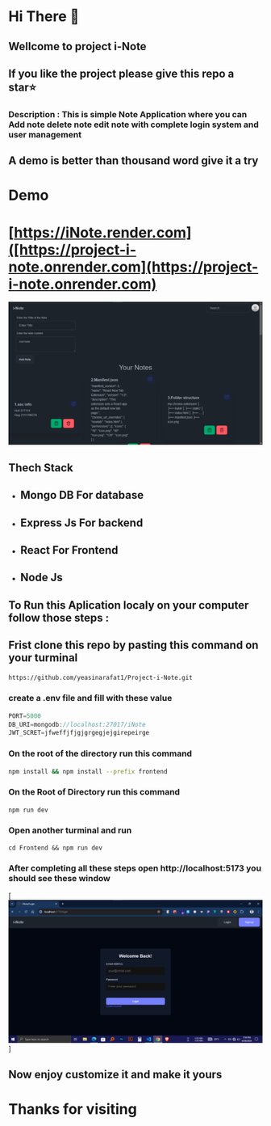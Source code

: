 # Hi There 👋

## Wellcome to project i-Note
## If you like the project please give this repo a star⭐
### Description : This is simple Note Application where you can Add note delete note edit note with complete login system and user management
## A demo is better than thousand word give it a try

# Demo
# [https://iNote.render.com]([https://project-i-note.onrender.com](https://project-i-note.onrender.com)
[![Demo Image](i-noteDemo.png)](https://project-i-note.onrender.com)

## Thech Stack
- ## Mongo DB For database
- ## Express Js For backend
- ## React For Frontend
- ## Node Js 
## To Run this Aplication localy on your computer follow those steps :
## Frist clone this repo by pasting this command on your turminal
```bash
https://github.com/yeasinarafat1/Project-i-Note.git
```
### create a .env file and fill with these value 
```js
PORT=5000
DB_URI=mongodb://localhost:27017/iNote
JWT_SCRET=jfweffjfjgjgrgegjejgirepeirge
```
### On the root of the directory run this command 
```bash
npm install && npm install --prefix frontend
```
### On the Root of Directory run this command
```
npm run dev
```
### Open another turminal and run 
```
cd Frontend && npm run dev
```
### After completing all these steps open http://localhost:5173 you should see these window
[![starter demo](starter.png)]
## Now enjoy customize it and make it yours
# Thanks for visiting 
